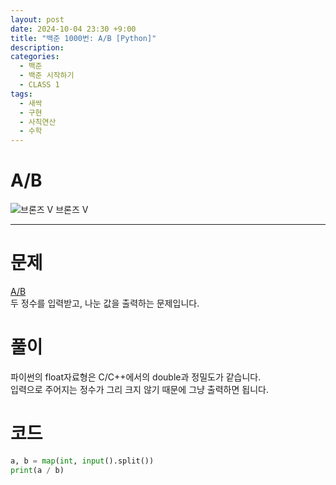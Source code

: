 ```yaml
---
layout: post
date: 2024-10-04 23:30 +9:00
title: "백준 1000번: A/B [Python]"
description:
categories:
  - 백준
  - 백준 시작하기
  - CLASS 1
tags:
  - 새싹
  - 구현
  - 사칙연산
  - 수학
---
```


# A/B
<div class="difficulty">
  <img class="solvedac-tier" src="https://d2gd6pc034wcta.cloudfront.net/tier/1.svg" alt="브론즈 V">
  <span class="bronze">브론즈 V</span>
</div>

---

# 문제
[A/B](https://www.acmicpc.net/problem/1008)  
두 정수를 입력받고, 나눈 값을 출력하는 문제입니다.

# 풀이
파이썬의 float자료형은 C/C++에서의 double과 정밀도가 같습니다.  
입력으로 주어지는 정수가 그리 크지 않기 때문에 그냥 출력하면 됩니다.

# 코드

```py
a, b = map(int, input().split())
print(a / b)
```